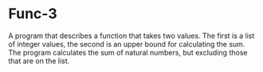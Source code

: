 # Func-3
A program that describes a function that takes two values. The first is a list of integer values, the second is an upper bound for calculating the sum. The program calculates the sum of natural numbers, but excluding those that are on the list.

